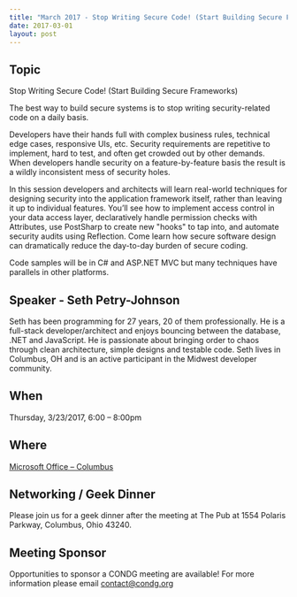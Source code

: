```yaml
---
title: "March 2017 - Stop Writing Secure Code! (Start Building Secure Frameworks)"
date: 2017-03-01
layout: post
---
```


## Topic

Stop Writing Secure Code! (Start Building Secure Frameworks)

The best way to build secure systems is to stop writing security-related code on a daily basis.

Developers have their hands full with complex business rules, technical edge cases, responsive UIs, etc. Security requirements are repetitive to implement, hard to test, and often get crowded out by other demands. When developers handle security on a feature-by-feature basis the result is a wildly inconsistent mess of security holes.

In this session developers and architects will learn real-world techniques for designing security into the application framework itself, rather than leaving it up to individual features. You’ll see how to implement access control in your data access layer, declaratively handle permission checks with Attributes, use PostSharp to create new "hooks" to tap into, and automate security audits using Reflection. Come learn how secure software design can dramatically reduce the day-to-day burden of secure coding.

Code samples will be in C# and ASP.NET MVC but many techniques have parallels in other platforms.

## Speaker - Seth Petry-Johnson

Seth has been programming for 27 years, 20 of them professionally. He is a full-stack developer/architect and enjoys bouncing between the database, .NET and JavaScript. He is passionate about bringing order to chaos through clean architecture, simple designs and testable code. Seth lives in Columbus, OH and is an active participant in the Midwest developer community.

## When

Thursday, 3/23/2017, 6:00 – 8:00pm

## Where

[Microsoft Office – Columbus](http://maps.google.com/maps?f=q&amp;hl=en&amp;q=8800+Lyra+Dr.+Columbus,+OH+43240&amp;om=1)

## Networking / Geek Dinner

Please join us for a geek dinner after the meeting at The Pub at 1554 Polaris Parkway, Columbus, Ohio 43240.

## Meeting Sponsor

Opportunities to sponsor a CONDG meeting are available! For more information please email contact@condg.org
